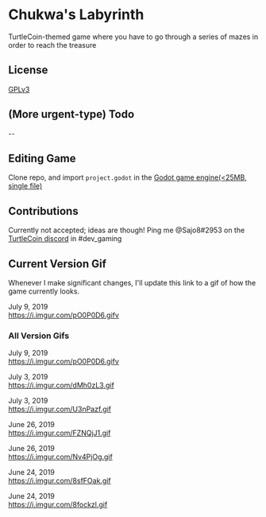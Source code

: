 # Chukwa's Labyrinth
TurtleCoin-themed game where you have to go through a series of mazes in order to reach the treasure

## License

[GPLv3](https://choosealicense.com/licenses/gpl-3.0/)

## (More urgent-type) Todo

--

## Editing Game

Clone repo, and import `project.godot` in the [Godot game engine(<25MB, single file)](https://godotengine.org/download)

## Contributions

Currently not accepted; ideas are though! Ping me @Sajo8#2953 on the [TurtleCoin discord](http://chat.turtlecoin.lol) in #dev_gaming

## Current Version Gif

Whenever I make significant changes, I'll update this link to a gif of how the game currently looks.

July 9, 2019  
https://i.imgur.com/pO0P0D6.gifv

### All Version Gifs

July 9, 2019  
https://i.imgur.com/pO0P0D6.gifv

July 3, 2019  
https://i.imgur.com/dMh0zL3.gif

July 3, 2019  
https://i.imgur.com/U3nPazf.gif

June 26, 2019  
https://i.imgur.com/FZNQjJ1.gif

June 26, 2019  
https://i.imgur.com/Nv4PjOg.gif

June 24, 2019  
https://i.imgur.com/8sfFOak.gif

June 24, 2019  
https://i.imgur.com/8fockzl.gif
